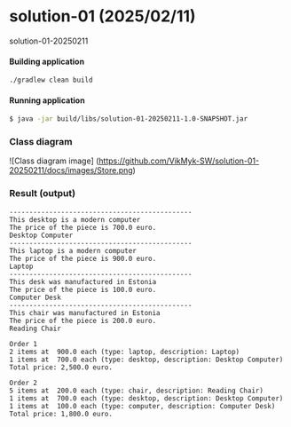 # solution-01 (2025/02/11)
solution-01-20250211

#### Building application

```bash
./gradlew clean build
```

 ####  Running application
 ```bash
$ java -jar build/libs/solution-01-20250211-1.0-SNAPSHOT.jar
```

### Class diagram

![Class diagram image] (https://github.com/VikMyk-SW/solution-01-20250211/docs/images/Store.png)



### Result (output)
```
----------------------------------------------
This desktop is a modern computer
The price of the piece is 700.0 euro.
Desktop Computer
----------------------------------------------
This laptop is a modern computer
The price of the piece is 900.0 euro.
Laptop
----------------------------------------------
This desk was manufactured in Estonia
The price of the piece is 100.0 euro.
Computer Desk
----------------------------------------------
This chair was manufactured in Estonia
The price of the piece is 200.0 euro.
Reading Chair

Order 1
2 items at  900.0 each (type: laptop, description: Laptop)
1 items at  700.0 each (type: desktop, description: Desktop Computer)
Total price: 2,500.0 euro.

Order 2
5 items at  200.0 each (type: chair, description: Reading Chair)
1 items at  700.0 each (type: desktop, description: Desktop Computer)
1 items at  100.0 each (type: computer, description: Computer Desk)
Total price: 1,800.0 euro.

```


